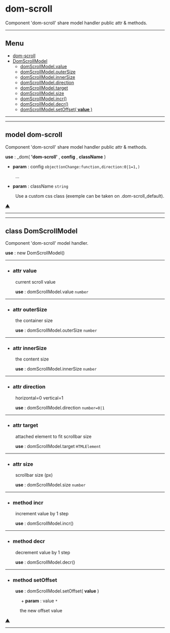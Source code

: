 # dom-scroll
 
Component 'dom-scroll' share model handler public attr & methods.
 
<hr/>
 
## <a name='main_menu'></a> Menu
+ [dom-scroll](#dom-scroll)
+ [DomScrollModel](#DomScrollModel)
	+ [domScrollModel.value](#value)
	+ [domScrollModel.outerSize](#outerSize)
	+ [domScrollModel.innerSize](#innerSize)
	+ [domScrollModel.direction](#direction)
	+ [domScrollModel.target](#target)
	+ [domScrollModel.size](#size)
	+ [domScrollModel.incr()](#incr)
	+ [domScrollModel.decr()](#decr)
	+ [domScrollModel.setOffset( **value** )](#setOffset)
 
<hr/>
 
<hr/>
 
## <a name="dom-scroll"></a> model **dom-scroll**
 
Component 'dom-scroll' share model handler public attr & methods.
 
**use** : _dom( **'dom-scroll'** , **config** , **className** )
 
 + **param** : config `object(onChange:function,direction:0|1=1,)`

&emsp;&emsp; ...
 
 + **param** : className `string`

&emsp;&emsp; Use a custom css class (exemple can be taken on .dom-scroll_default).
 
 
 
[▲](#main_menu)
<hr/>
 
<hr/>
 
## <a name="DomScrollModel"></a> class **DomScrollModel**
 
Component 'dom-scroll' model handler.
 
**use** : new DomScrollModel()
 
<hr/>
 


+ ### <a name="value"></a> attr **value**

&emsp;&emsp; current scroll value

&emsp;&emsp; **use** : domScrollModel.value `number`
<hr/>
 


+ ### <a name="outerSize"></a> attr **outerSize**

&emsp;&emsp; the container size

&emsp;&emsp; **use** : domScrollModel.outerSize `number`
<hr/>
 


+ ### <a name="innerSize"></a> attr **innerSize**

&emsp;&emsp; the content size

&emsp;&emsp; **use** : domScrollModel.innerSize `number`
<hr/>
 


+ ### <a name="direction"></a> attr **direction**

&emsp;&emsp; horizontal=0 vertical=1

&emsp;&emsp; **use** : domScrollModel.direction `number=0|1`
<hr/>
 


+ ### <a name="target"></a> attr **target**

&emsp;&emsp; attached element to fit scrollbar size

&emsp;&emsp; **use** : domScrollModel.target `HTMLElement`
<hr/>
 


+ ### <a name="size"></a> attr **size**

&emsp;&emsp; scrollbar size (px)

&emsp;&emsp; **use** : domScrollModel.size `number`
<hr/>
 


+ ### <a name="incr"></a> method **incr**

&emsp;&emsp; increment value by 1 step

&emsp;&emsp; **use** : domScrollModel.incr()
<hr/>
 


+ ### <a name="decr"></a> method **decr**

&emsp;&emsp; decrement value by 1 step

&emsp;&emsp; **use** : domScrollModel.decr()
<hr/>
 


+ ### <a name="setOffset"></a> method **setOffset**



&emsp;&emsp; **use** : domScrollModel.setOffset( **value** )

&emsp;&emsp; &emsp; + **param** : value `*`

&emsp;&emsp;&emsp; the new offset value
 
[▲](#main_menu)
<hr/>
 